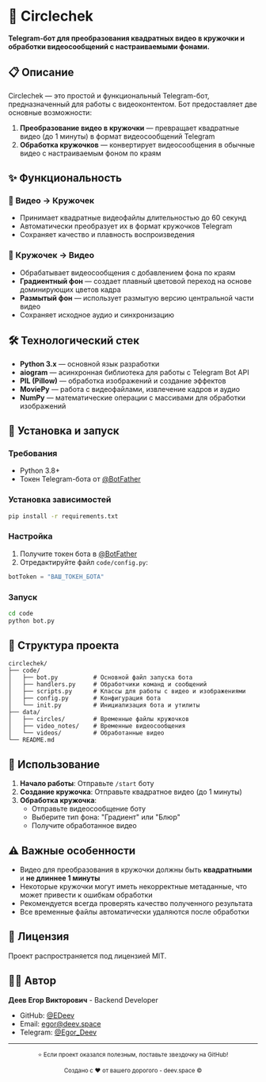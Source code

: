 # 🎥 Circlechek

**Telegram-бот для преобразования квадратных видео в кружочки и обработки видеосообщений с настраиваемыми фонами.**

## 📋 Описание

Circlechek — это простой и функциональный Telegram-бот, предназначенный для работы с видеоконтентом. Бот предоставляет две основные возможности:

1. **Преобразование видео в кружочки** — превращает квадратные видео (до 1 минуты) в формат видеосообщений Telegram
2. **Обработка кружочков** — конвертирует видеосообщения в обычные видео с настраиваемым фоном по краям

## ✨ Функциональность

### 🔄 Видео → Кружочек
- Принимает квадратные видеофайлы длительностью до 60 секунд
- Автоматически преобразует их в формат кружочков Telegram
- Сохраняет качество и плавность воспроизведения

### 🎨 Кружочек → Видео
- Обрабатывает видеосообщения с добавлением фона по краям
- **Градиентный фон** — создает плавный цветовой переход на основе доминирующих цветов кадра
- **Размытый фон** — использует размытую версию центральной части видео
- Сохраняет исходное аудио и синхронизацию

## 🛠 Технологический стек

- **Python 3.x** — основной язык разработки
- **aiogram** — асинхронная библиотека для работы с Telegram Bot API
- **PIL (Pillow)** — обработка изображений и создание эффектов
- **MoviePy** — работа с видеофайлами, извлечение кадров и аудио
- **NumPy** — математические операции с массивами для обработки изображений

## 🚀 Установка и запуск

### Требования
- Python 3.8+
- Токен Telegram-бота от [@BotFather](https://t.me/BotFather)

### Установка зависимостей
```bash
pip install -r requirements.txt
```

### Настройка
1. Получите токен бота в [@BotFather](https://t.me/BotFather)
2. Отредактируйте файл `code/config.py`:
```python
botToken = "ВАШ_ТОКЕН_БОТА"
```

### Запуск
```bash
cd code
python bot.py
```

## 📁 Структура проекта

```
circlechek/
├── code/
│   ├── bot.py          # Основной файл запуска бота
│   ├── handlers.py     # Обработчики команд и сообщений
│   ├── scripts.py      # Классы для работы с видео и изображениями
│   ├── config.py       # Конфигурация бота
│   └── init.py         # Инициализация бота и утилиты
├── data/
│   ├── circles/        # Временные файлы кружочков
│   ├── video_notes/    # Временные видеосообщения
│   └── videos/         # Обработанные видео
└── README.md
```

## 🎯 Использование

1. **Начало работы**: Отправьте `/start` боту
2. **Создание кружочка**: Отправьте квадратное видео (до 1 минуты)
3. **Обработка кружочка**: 
   - Отправьте видеосообщение боту
   - Выберите тип фона: "Градиент" или "Блюр"
   - Получите обработанное видео

## ⚠️ Важные особенности

- Видео для преобразования в кружочки должны быть **квадратными** и **не длиннее 1 минуты**
- Некоторые кружочки могут иметь некорректные метаданные, что может привести к ошибкам обработки
- Рекомендуется всегда проверять качество полученного результата
- Все временные файлы автоматически удаляются после обработки

## 📄 Лицензия

Проект распространяется под лицензией MIT.

## 👨‍💻 Автор

**Деев Егор Викторович** - Backend Developer  
- GitHub: [@EDeev](https://github.com/EDeev)
- Email: egor@deev.space
- Telegram: [@Egor_Deev](https://t.me/Egor_Deev)

---

<div align="center">
  <sub>⭐ Если проект оказался полезным, поставьте звездочку на GitHub!</sub>
  <p><sub>Создано с ❤️ от вашего дорогого - deev.space ©</sub></p>
</div>
